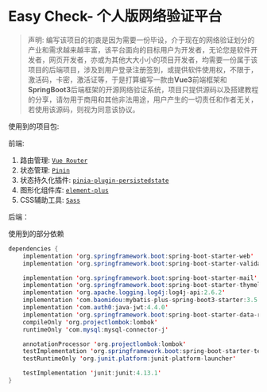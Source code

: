 # Easy Check- 个人版网络验证平台
> 声明: 编写该项目的初衷是因为需要一份毕设，介于现在的网络验证划分的产业和需求越来越丰富，该平台面向的目标用户为开发者，无论您是软件开发者，网页开发者，亦或为其他大大小小的项目开发者，均需要一份属于该项目的后端项目，涉及到用户登录注册签到，或提供软件使用权，不限于，激活码，卡密，激活证等，于是打算编写一款由**Vue3**前端框架和**SpringBoot3**后端框架的开源网络验证系统，项目只提供源码以及搭建教程的分享，请勿用于商用和其他非法用途，用户产生的一切责任和作者无关，若使用该源码，则视为同意该协议。



使用到的项目包:

前端:

1. 路由管理: [`Vue Router`](https://router.vuejs.org/zh/installation.html)
2. 状态管理: [`Pinin`](https://pinia.vuejs.org/zh/)
3. 状态持久化插件: [`pinia-plugin-persistedstate`](https://www.npmjs.com/package/pinia-plugin-persistedstate)
4. 图形化组件库: [`element-plus`](https://element-plus.org/zh-CN/guide/installation.html)
5. CSS辅助工具: [`Sass`](https://www.sass.hk/)





后端：

使用到的部分依赖

```java
dependencies {
    implementation 'org.springframework.boot:spring-boot-starter-web'
    implementation 'org.springframework.boot:spring-boot-starter-validation'

    implementation 'org.springframework.boot:spring-boot-starter-mail'
    implementation 'org.springframework.boot:spring-boot-starter-thymeleaf'
    implementation 'org.apache.logging.log4j:log4j-api:2.6.2'
    implementation 'com.baomidou:mybatis-plus-spring-boot3-starter:3.5.5'
    implementation 'com.auth0:java-jwt:4.4.0'
    implementation 'org.springframework.boot:spring-boot-starter-data-redis:3.1.3'
    compileOnly 'org.projectlombok:lombok'
    runtimeOnly 'com.mysql:mysql-connector-j'

    annotationProcessor 'org.projectlombok:lombok'
    testImplementation 'org.springframework.boot:spring-boot-starter-test'
    testRuntimeOnly 'org.junit.platform:junit-platform-launcher'

    testImplementation 'junit:junit:4.13.1'
}
```





